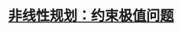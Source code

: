 <link rel='stylesheet' href='../../../style/index.css'>
<script src='../../../style/index.js'></script>

# [非线性规划：约束极值问题](../index.html)
